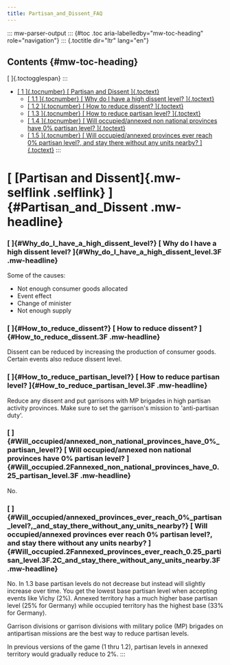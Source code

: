 ```yaml
---
title: Partisan_and_Dissent_FAQ
---
```

::: mw-parser-output
::: {#toc .toc aria-labelledby="mw-toc-heading" role="navigation"}
::: {.toctitle dir="ltr" lang="en"}
## Contents {#mw-toc-heading}

[ ]{.toctogglespan}
:::

-   [[ 1 ]{.tocnumber} [ Partisan and Dissent
    ]{.toctext}](#Partisan_and_Dissent)
    -   [[ 1.1 ]{.tocnumber} [ Why do I have a high dissent level?
        ]{.toctext}](#Why_do_I_have_a_high_dissent_level.3F)
    -   [[ 1.2 ]{.tocnumber} [ How to reduce dissent?
        ]{.toctext}](#How_to_reduce_dissent.3F)
    -   [[ 1.3 ]{.tocnumber} [ How to reduce partisan level?
        ]{.toctext}](#How_to_reduce_partisan_level.3F)
    -   [[ 1.4 ]{.tocnumber} [ Will occupied/annexed non national
        provinces have 0% partisan level?
        ]{.toctext}](#Will_occupied.2Fannexed_non_national_provinces_have_0.25_partisan_level.3F)
    -   [[ 1.5 ]{.tocnumber} [ Will occupied/annexed provinces ever
        reach 0% partisan level?, and stay there without any units
        nearby?
        ]{.toctext}](#Will_occupied.2Fannexed_provinces_ever_reach_0.25_partisan_level.3F.2C_and_stay_there_without_any_units_nearby.3F)
:::

# [ [Partisan and Dissent]{.mw-selflink .selflink} ]{#Partisan_and_Dissent .mw-headline}

### [ ]{#Why_do_I_have_a_high_dissent_level?} [ Why do I have a high dissent level? ]{#Why_do_I_have_a_high_dissent_level.3F .mw-headline}

Some of the causes:

-   Not enough consumer goods allocated
-   Event effect
-   Change of minister
-   Not enough supply

### [ ]{#How_to_reduce_dissent?} [ How to reduce dissent? ]{#How_to_reduce_dissent.3F .mw-headline}

Dissent can be reduced by increasing the production of consumer goods.
Certain events also reduce dissent level.

### [ ]{#How_to_reduce_partisan_level?} [ How to reduce partisan level? ]{#How_to_reduce_partisan_level.3F .mw-headline}

Reduce any dissent and put garrisons with MP brigades in high partisan
activity provinces. Make sure to set the garrison\'s mission to
\'anti-partisan duty\'.

### [ ]{#Will_occupied/annexed_non_national_provinces_have_0%_partisan_level?} [ Will occupied/annexed non national provinces have 0% partisan level? ]{#Will_occupied.2Fannexed_non_national_provinces_have_0.25_partisan_level.3F .mw-headline}

No.

### [ ]{#Will_occupied/annexed_provinces_ever_reach_0%_partisan_level?,_and_stay_there_without_any_units_nearby?} [ Will occupied/annexed provinces ever reach 0% partisan level?, and stay there without any units nearby? ]{#Will_occupied.2Fannexed_provinces_ever_reach_0.25_partisan_level.3F.2C_and_stay_there_without_any_units_nearby.3F .mw-headline}

No. In 1.3 base partisan levels do not decrease but instead will
slightly increase over time. You get the lowest base partisan level when
accepting events like Vichy (2%). Annexed territory has a much higher
base partisan level (25% for Germany) while occupied territory has the
highest base (33% for Germany).

Garrison divisions or garrison divisions with military police (MP)
brigades on antipartisan missions are the best way to reduce partisan
levels.

In previous versions of the game (1 thru 1.2), partisan levels in
annexed territory would gradually reduce to 2%.
:::
